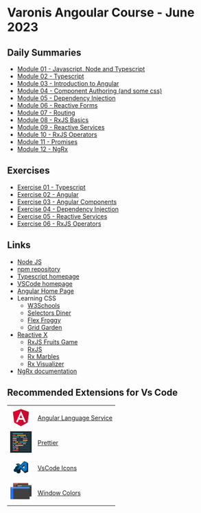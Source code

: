 # Varonis Angoular Course - June 2023
## Daily Summaries
* [Module 01 - Javascript, Node and Typescript](./module%2001/README.md)
* [Module 02 - Typescript](./module%2002/README.md)
* [Module 03 - Introduction to Angular](./module%2003/README.md)
* [Module 04 - Component Authoring (and some css)](./module%2004/README.md)
* [Module 05 - Dependency Injection](./module%2005/README.md)
* [Module 06 - Reactive Forms](./module%2006/README.md)
* [Module 07 - Routing](./module%2007/projects/app-routing/)
* [Module 08 - RxJS Basics](./module%2008/README.md)
* [Module 09 - Reactive Services](./module%2009/README.md)
* [Module 10 - RxJS Operators](./module%2010/README.md)
* [Module 11 - Promises](./module%2011/README.md)
* [Module 12 - NgRx](./module%2012/README.md)

## Exercises
* [Exercise 01 - Typescript](./module%2002/exercises/README.md)
* [Exercise 02 - Angular](./module%2003/exercises/README.md)
* [Exercise 03 - Angular Components](./module%2004/exercises/README.md)
* [Exercise 04 - Dependency Injection](./module%2005/exercises/README.md)
* [Exercise 05 - Reactive Services](./module%2009/exercises/README.md)
* [Exercise 06 - RxJS Operators](./module%2010/exercises/README.md)

## Links
* [Node JS](https://nodejs.org/)
* [npm repository](https://www.npmjs.com/)
* [Typescript homepage](https://www.typescriptlang.org/)
* [VSCode homepage](https://code.visualstudio.com/)
* [Angular Home Page](https://angular.io/)
* Learning CSS
    - [W3Schools](https://www.w3schools.com/css/default.asp)
    - [Selectors Diner](https://flukeout.github.io/)
    - [Flex Froggy](https://flexboxfroggy.com/)
    - [Grid Garden](https://cssgridgarden.com/)
* [Reactive X](https://reactivex.io/)
    - [RxJS Fruits Game](https://www.rxjs-fruits.com/)
    - [RxJS](https://rxjs.dev/)
    - [Rx Marbles](https://rxmarbles.com/)
    - [Rx Visualizer](https://rxviz.com/)
* [NgRx documentation](https://ngrx.io/)

## Recommended Extensions for Vs Code
| | |
|--|--|
| <img src="./assets/images/ext-angular-language-service.Default" Height=50> |  [Angular Language Service](https://marketplace.visualstudio.com/items?itemName=Angular.ng-template) | 
| <img src="./assets/images/ext-prettier.Default" Height=50> | [Prettier](https://marketplace.visualstudio.com/items?itemName=esbenp.prettier-vscode) | 
| <img src="./assets/images/ext-vscode-icons.Default" Height=50> |  [VsCode Icons](https://marketplace.visualstudio.com/items?itemName=vscode-icons-team.vscode-icons) | 
| <img src="./assets/images/ext-window-colors.Default" Height=50> |  [Window Colors](https://marketplace.visualstudio.com/items?itemName=stuart.unique-window-colors) | 

